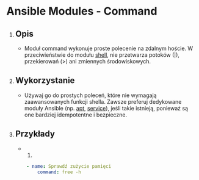 # Ansible Modules - Command

1. Opis
    - 

    - Moduł command wykonuje proste polecenie na zdalnym hoście. W przeciwieństwie do modułu [shell](./Shell.md), nie przetwarza potoków (|), przekierowań (>) ani zmiennych środowiskowych.

2. Wykorzystanie
    - 

    - Używaj go do prostych poleceń, które nie wymagają zaawansowanych funkcji shella. Zawsze preferuj dedykowane moduły Ansible (np. [apt](./Apt.md), [service](./Service.md)), jeśli takie istnieją, ponieważ są one bardziej idempotentne i bezpieczne.

3. Przykłady
    - 

    - 1. 
    ```yaml
        - name: Sprawdź zużycie pamięci
            command: free -h
    ```